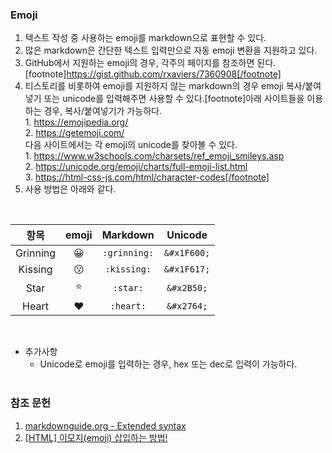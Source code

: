 <h3 id="Emoji">Emoji</h3>

1. 텍스트 작성 중 사용하는 emoji를 markdown으로 표현할 수 있다.
2. 많은 markdown은 간단한 텍스트 입력만으로 자동 emoji 변환을 지원하고 있다.
3. GitHub에서 지원하는 emoji의 경우, 각주의 페이지를 참조하면 된다.[footnote]https://gist.github.com/rxaviers/7360908[/footnote]
4. 티스토리를 비롯하여 emoji를 지원하지 않는 markdown의 경우 emoji 복사/붙여넣기 또는 unicode를 입력해주면 사용할 수 있다.[footnote]아래 사이트들을 이용하는 경우, 복사/붙여넣기가 가능하다.<br>1. https://emojipedia.org/<br>2. https://getemoji.com/<br>다음 사이트에서는 각 emoji의 unicode를 찾아볼 수 있다.<br>1. https://www.w3schools.com/charsets/ref_emoji_smileys.asp<br>2. https://unicode.org/emoji/charts/full-emoji-list.html<br>3. https://html-css-js.com/html/character-codes[/footnote]
5. 사용 방법은 아래와 같다.
<br>

|항목|emoji|Markdown|Unicode|
|:---:|:---:|:---:|:---:|
|Grinning|&#x1F600;|`:grinning:`|`&#x1F600;`|
|Kissing|&#x1F617;|`:kissing:`|`&#x1F617;`|
|Star|&#x2B50;|`:star:`|`&#x2B50;`|
|Heart|&#x2764;|`:heart:`|`&#x2764;`|

<br>

- 추가사항
    - Unicode로 emoji를 입력하는 경우, hex 또는 dec로 입력이 가능하다.
<br><br>

<h3 id="참조-문헌">참조 문헌</h3>

1. [markdownguide.org - Extended syntax](https://www.markdownguide.org/extended-syntax/#emoji "Extended syntax overview")
2. [[HTML] 이모지(emoji) 삽입하는 방법!](https://23log.tistory.com/81)